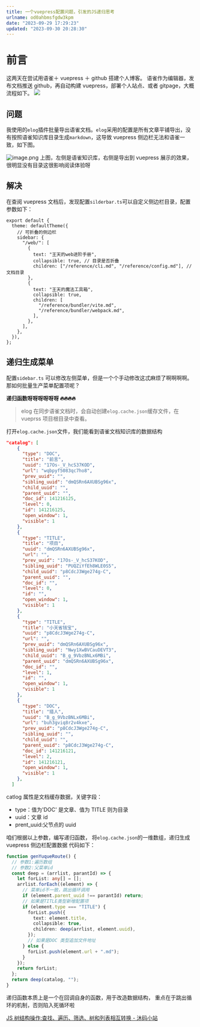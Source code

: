 ```yaml
---
title: 一个vuepress配置问题，引发的JS递归思考
urlname: od0ahbmsfgdw3kpm
date: "2023-09-29 17:29:23"
updated: "2023-09-30 20:28:30"
---
```


# 前言

这两天在尝试用语雀＋ vuepress ＋ github 搭建个人博客。
语雀作为编辑器，发布文档推送 github，再自动构建 vuepress，部署个人站点、或者 gitpage，大概流程如下。
![](http://gyg-bawei-zg4-2103b.oss-cn-beijing.aliyuncs.com/51fdf06c7ce3a1f91976e2528b2bd954.jpeg)

## 问题

我使用的`elog`插件批量导出语雀文档。`elog`采用的配置是所有文章平铺导出，没有按照语雀知识库目录生成`markdown`，这导致 vuepress 侧边栏无法和语雀一致，如下图。

![image.png](http://gyg-bawei-zg4-2103b.oss-cn-beijing.aliyuncs.com/6dbd6d8b65e17693770347edb53eb0db.png)
上图，左侧是语雀知识库，右侧是导出到 vuepress 展示的效果，很明显没有目录这很影响阅读体验呀

## 解决

在查阅 vuepress 文档后，发现配置`silderbar.ts`可以自定义侧边栏目录，配置参数如下：

```tsx
export default {
  theme: defaultTheme({
    // 可折叠的侧边栏
    sidebar: {
      "/web/": [
        {
          text: "王天的web进阶手册",
          collapsible: true, // 目录是否折叠
          children: ["/reference/cli.md", "/reference/config.md"], // 文档目录
        },
        {
          text: "王天的魔法工具箱",
          collapsible: true,
          children: [
            "/reference/bundler/vite.md",
            "/reference/bundler/webpack.md",
          ],
        },
      ],
    },
  }),
};
```

## 递归生成菜单

配置`sidebar.ts` 可以修改左侧菜单，但是一个个手动修改这忒麻烦了啊啊啊啊。那如何批量生产菜单配置项呢？

**递归函数呀呀呀呀呀呀 🔥🔥🔥🔥**

> elog 在同步语雀文档时，会自动创建`elog.cache.json`缓存文件，在 vueprss 项目根目录中查看。

打开`elog.cache.json`文件，我们能看到语雀文档知识库的数据结构

```json
"catalog": [
    {
      "type": "DOC",
      "title": "前言",
      "uuid": "17Os-_V_hcS37KOD",
      "url": "wqbpyf5083qc7ho8",
      "prev_uuid": "",
      "sibling_uuid": "dmQSRn6AXUBSg96x",
      "child_uuid": "",
      "parent_uuid": "",
      "doc_id": 141216125,
      "level": 0,
      "id": 141216125,
      "open_window": 1,
      "visible": 1
    },
    {
      "type": "TITLE",
      "title": "项目",
      "uuid": "dmQSRn6AXUBSg96x",
      "url": "",
      "prev_uuid": "17Os-_V_hcS37KOD",
      "sibling_uuid": "PUQZiYfEh8WLE0S5",
      "child_uuid": "p8CdcJ3Wge274g-C",
      "parent_uuid": "",
      "doc_id": "",
      "level": 0,
      "id": "",
      "open_window": 1,
      "visible": 1
    },
    {
      "type": "TITLE",
      "title": "小天省钱宝",
      "uuid": "p8CdcJ3Wge274g-C",
      "url": "",
      "prev_uuid": "dmQSRn6AXUBSg96x",
      "sibling_uuid": "Nwy1XwBVCauDEVT3",
      "child_uuid": "B_g_9VbzBNLx6MBi",
      "parent_uuid": "dmQSRn6AXUBSg96x",
      "doc_id": "",
      "level": 1,
      "id": "",
      "open_window": 1,
      "visible": 1
    },
    {
      "type": "DOC",
      "title": "猎人",
      "uuid": "B_g_9VbzBNLx6MBi",
      "url": "buh3gviq8r2v4kxe",
      "prev_uuid": "p8CdcJ3Wge274g-C",
      "sibling_uuid": "",
      "child_uuid": "",
      "parent_uuid": "p8CdcJ3Wge274g-C",
      "doc_id": 141216121,
      "level": 2,
      "id": 141216121,
      "open_window": 1,
      "visible": 1
    },
  ]
```

catlog 属性是文档缓存数据，关键字段：

- type：值为'DOC' 是文章、值为 TITLE 则为目录
- uuid：文章 id
- prent_uuid:父节点的 uuid

咱们根据以上参数，编写递归函数， 将`elog.cache.json`的一维数组，递归生成 vuepress 侧边栏配置数据
代码如下：

```typescript
function genYuqueRoute() {
  // 参数1:遍历数组
  // 参数2:父菜单id
  const deep = (arrlist, parantId) => {
    let forList: any[] = [];
    arrlist.forEach((element) => {
      // 菜单id不一致，跳出循环调用
      if (element.parent_uuid !== parantId) return;
      // 如果是TITLE类型新增配置项
      if (element.type === "TITLE") {
        forList.push({
          text: element.title,
          collapsible: true,
          children: deep(arrlist, element.uuid),
        });
        // 如果是DOC 类型追加文件地址
      } else {
        forList.push(element.url + ".md");
      }
    });
    return forList;
  };
  return deep(catalog, "");
}
```

递归函数本质上是一个在回调自身的函数，用于改造数据结构，
重点在于跳出循环的机制，否则陷入死循环啦

[JS 树结构操作:查找、遍历、筛选、树和列表相互转换 - 沐码小站](https://wintc.top/article/20)
